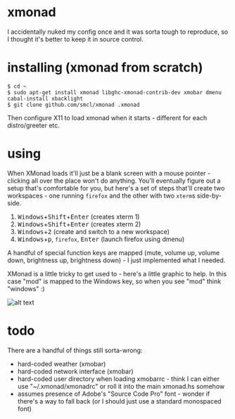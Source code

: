 # xmonad

I accidentally nuked my config once and it was sorta tough to reproduce, so I thought it's better to keep it in source control.

# installing (xmonad from scratch)

```
$ cd ~
$ sudo apt-get install xmonad libghc-xmonad-contrib-dev xmobar dmenu cabal-install xbacklight
$ git clone github.com/smcl/xmonad .xmonad
```

Then configure X11 to load xmonad when it starts - different for each distro/greeter etc.

# using

When XMonad loads it'll just be a blank screen with a mouse pointer - clicking all over the place won't do anything. You'll eventually figure out a setup that's comfortable for you, but here's a set of steps that'll create two workspaces - one running `firefox` and the other with two `xterm`s side-by-side.

1. <kbd>Windows</kbd>+<kbd>Shift</kbd>+<kbd>Enter</kbd> (creates xterm 1)
2. <kbd>Windows</kbd>+<kbd>Shift</kbd>+<kbd>Enter</kbd> (creates xterm 2)
3. <kbd>Windows</kbd>+<kbd>2</kbd> (create and switch to a new workspace)
4. <kbd>Windows</kbd>+<kbd>p</kbd>, `firefox`, <kbd>Enter</kbd> (launch firefox using dmenu)

A handful of special function keys are mapped (mute, volume up, volume down, brightness up, brightness down) - I just implemented what I needed.

XMonad is a little tricky to get used to - here's a little graphic to help. In this case "mod" is mapped to the Windows key, so when you see "mod" think "windows" :)

![alt text](https://wiki.haskell.org/wikiupload/b/b8/Xmbindings.png "xmonad cheat sheet")

# todo

There are a handful of things still sorta-wrong:

* hard-coded weather (xmobar)
* hard-coded network interface (xmobar)
* hard-coded user directory when loading xmobarrc - think I can either use "~/.xmonad/xmonadrc" or roll it into the main xmonad.hs somehow
* assumes presence of Adobe's "Source Code Pro" font - wonder if there's a way to fall back (or I should just use a standard monospaced font)